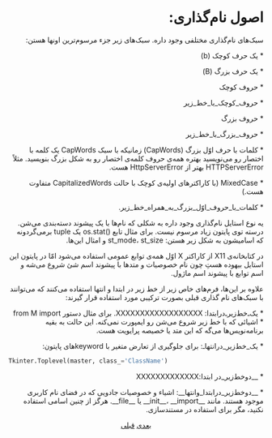 <h1 align=right>
‫اصول نام‌گذاری:
</h1>

<p align=right>
‫سبک‌های نام‌‌گذاری مختلفی وجود داره. سبک‌های زیر جزء مرسوم‌ترین اونها هستن:
</p>

<p align=right>
‫* یک حرف کوچک (b)
</p>

<p align=right>
‫* یک حرف بزرگ (B)
</p>

<p align=right>
‫* حروف کوچک
</p>

<p align=right>
‫* حروف_کوچک_با_خط_زیر
</p>

<p align=right>
‫* حروف بزرگ
</p>

<p align=right>
‫* حروف_بزرگ_با_خط_زیر
</p>

<p align=right>
‫* کلمات با حرف اوّل بزرگ (CapWords) زمانیکه با سبک CapWords یک کلمه با اختصار رو می‌نویسید بهتره همه‌ی حروف کلمه‌ی اختصار رو به شکل بزرگ بنویسید. مثلاً HTTPServerError بهتر از HttpServerError هست.
</p>

<p align=right>
‫* MixedCase (با کاراکتر‌های اولیه‌ی کوچک با حالت CapitalizedWords متفاوت هست.)
</p>

<p align=right>
‫* کلمات_با_حروف_اوّل_بزرگ_به_همراه_خط_زیر.
</p>

<p align=right>
‫یه نوع استایل نام‌گذاری وجود داره به شکلی که نام‌ها با یک پیشوند دسته‌بندی می‌شن. درسته توی پایتون زیاد مرسوم نیست. برای مثال تابع ‪os.stat()‬ یک tuple برمی‌گردونه که اسامیشون به شکل زیر هستن: st_mode، st_size و امثال این‌ها.
</p>

<p align=right>
‫در کتابخانه‌ی X11 از کاراکتر X اوّل همه‌ی توابع عمومی استفاده می‌شود امّا در پایتون این استایل بیهوده هستِ چون نام خصوصیات و متد‌ها با پیشوند اسم شئ شروع می‌شه و اسم توابع با پیشوند اسم ماژول.
</p>

<p align=right>
‫علاوه بر این‌ها، فرم‌های خاص زیر از خط زیر در ابتدا و انتها استفاده می‌کنند که می‌توانند با سبک‌های نام گذاری قبلی بصورت ترکیبی مورد استفاده قرار گیرند:
</p>

<p align=right>
‫* ‌یک‌ـ‌خط‌زیر‌ـ‌درابتدا: XXXXXXXXXXXXXXXXXX. برای مثال دستور ‪from M import *‬ اشیائی که با خط زیر شروع می‌شن رو ایمپورت نمی‌کنه. این حالت به بقیه برنامه‌نویس‌ها می‌گه که این متد یا خصیصه پرایویت هست.
</p>

<p align=right>
‫* یک_خط‌زیر_درانتهاـ: برای جلوگیری از تعارض متغیر با keyword‌های پایتون:
</p>

```python
Tkinter.Toplevel(master, class_='ClassName')
```

<p align=right>
‫* __دوخط‌زیر_در ابتدا:XXXXXXXXXXXXX
</p>

<p align=right>
‫* __دوخط‌زیر_درابتدا_وانتها__: اشیاء و خصوصیات جادویی که در فضای نام کاربری موجود هستند. مانند __init__، __import__ یا __file__. هرگز از چنین اسامی استفاده نکنید، مگر برای استفاده در مستندسازی.
</p>

<p align=center><a href="https://github.com/vahit/pep8-per/blob/master/partvii.md">بعدی</a> <a href="https://github.com/vahit/pep8-per/blob/master/partv.md">قبلی</a>
</p>
